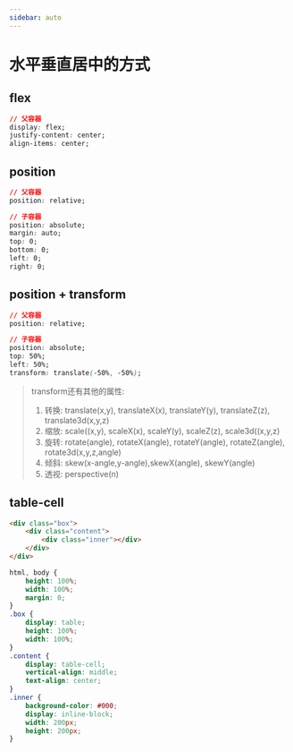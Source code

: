 ```yaml
---
sidebar: auto
---
```


# 水平垂直居中的方式

## flex

```css
// 父容器
display: flex;
justify-content: center;
align-items: center;
```

## position

```css
// 父容器
position: relative;

// 子容器
position: absolute;
margin: auto;
top: 0;
bottom: 0;
left: 0;
right: 0;
```

## position + transform

```css
// 父容器
position: relative;

// 子容器
position: absolute;
top: 50%;
left: 50%;
transform: translate(-50%, -50%);
```

> transform还有其他的属性:
>
> 1. 转换: translate(x,y), translateX(x), translateY(y), translateZ(z), translate3d(x,y,z)
> 2. 缩放: scale((x,y), scaleX(x), scaleY(y), scaleZ(z), scale3d((x,y,z)
> 3. 旋转: rotate(angle), rotateX(angle), rotateY(angle), rotateZ(angle), rotate3d(x,y,z,angle)
> 4. 倾斜: skew(x-angle,y-angle),skewX(angle), skewY(angle)
> 5. 透视: perspective(n)

## table-cell

```html
<div class="box">
    <div class="content">
        <div class="inner"></div>
    </div>
</div>
```

```css
html, body {
    height: 100%;
    width: 100%;
    margin: 0;
}
.box {
    display: table;
    height: 100%;
    width: 100%;
}
.content {
    display: table-cell;
    vertical-align: middle;
    text-align: center;
}
.inner {
    background-color: #000;
    display: inline-block;
    width: 200px;
    height: 200px;
}
```